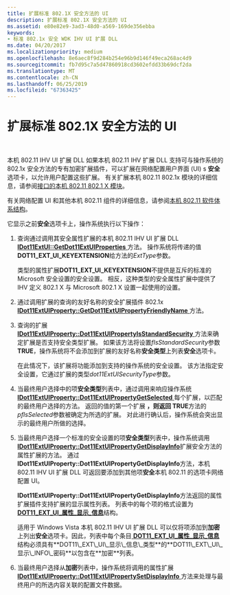 ```yaml
---
title: 扩展标准 802.1X 安全方法的 UI
description: 扩展标准 802.1X 安全方法的 UI
ms.assetid: e80e82e9-3ad3-48d0-a569-169de356ebba
keywords:
- 标准 802.1x 安全 WDK IHV UI 扩展 DLL
ms.date: 04/20/2017
ms.localizationpriority: medium
ms.openlocfilehash: 8e6aec8f9d284b254e96b9d146f49eca268ac4d9
ms.sourcegitcommit: fb7d95c7a5d47860918cd3602efdd33b69dcf2da
ms.translationtype: MT
ms.contentlocale: zh-CN
ms.lasthandoff: 06/25/2019
ms.locfileid: "67363425"
---
```

# <a name="extending-the-ui-for-standard-8021x-security-methods"></a>扩展标准 802.1X 安全方法的 UI




 

本机 802.11 IHV UI 扩展 DLL 如果本机 802.11 IHV 扩展 DLL 支持可与操作系统的 802.1x 安全方法的专有加密扩展插件，可以扩展在网络配置用户界面 (UI) s **安全**选项卡，以允许用户配置这些扩展。 有关扩展本机 802.11 802.1x 模块的详细信息，请参阅[接口的本机 802.11 802.1 X 模块](interface-to-the-native-802-11-802-1x-module.md)。

有关网络配置 UI 和其他本机 802.11 组件的详细信息，请参阅[本机 802.11 软件体系结构](native-802-11-software-architecture.md)。

它显示之前**安全**选项卡上，操作系统执行以下操作：

1.  查询通过调用其安全属性扩展的本机 802.11 IHV UI 扩展 DLL [ **IDot11ExtUI::GetDot11ExtUIProperties** ](https://docs.microsoft.com/previous-versions/windows/hardware/wireless/ff553776(v=vs.85))方法。 操作系统将传递的值**DOT11\_EXT\_UI\_KEYEXTENSION**给方法的*ExtType*参数。

    类型的属性扩展**DOT11\_EXT\_UI\_KEYEXTENSION**不提供是互斥的标准的 Microsoft 安全设置的安全设置。 相反，这种类型的安全属性扩展中提供了 IHV 定义 802.1 X 与 Microsoft 802.1 X 设置一起使用的设置。

2.  通过调用扩展的查询的友好名称的安全扩展插件 802.1x [ **IDot11ExtUIProperty::GetDot11ExtUIPropertyFriendlyName** ](https://docs.microsoft.com/previous-versions/windows/hardware/wireless/ff553768(v=vs.85))方法。

3.  查询的扩展[ **IDot11ExtUIProperty::Dot11ExtUIPropertyIsStandardSecurity** ](https://docs.microsoft.com/previous-versions/windows/hardware/wireless/ff553760(v=vs.85))方法来确定扩展是否支持安全类型扩展。 如果该方法将设置*fIsStandardSecurity*参数**TRUE**，操作系统将不会添加到扩展的友好名称**安全类型**上列表**安全**选项卡。

    在此情况下，该扩展将功能添加到支持的操作系统的安全设置。 该方法指定安全设置，它通过扩展的类型*dot11ExtUISecurityType*参数。

4.  当最终用户选择中的项**安全类型**列表中，通过调用来响应操作系统[ **IDot11ExtUIProperty::Dot11ExtUIPropertyGetSelected** ](https://docs.microsoft.com/previous-versions/windows/hardware/wireless/ff553753(v=vs.85))每个扩展，以匹配的最终用户选择的方法。 返回的值的第一个扩展 **，则返回 TRUE**方法的*pfIsSelected*参数被确定为所选的扩展。 对此进行确认后，操作系统会突出显示的最终用户所做的选择。

5.  当最终用户选择一个标准的安全设置的项**安全类型**列表中，操作系统调用[ **IDot11ExtUIProperty::Dot11ExtUIPropertyGetDisplayInfo**](https://docs.microsoft.com/previous-versions/windows/hardware/wireless/ff553752(v=vs.85))扩展安全方法的属性扩展的方法。 通过**IDot11ExtUIProperty::Dot11ExtUIPropertyGetDisplayInfo**方法，本机 802.11 IHV UI 扩展 DLL 可返回要添加到其他项**安全**本机 802.11 的选项卡网络配置 UI。

    **IDot11ExtUIProperty::Dot11ExtUIPropertyGetDisplayInfo**方法返回的属性扩展插件支持扩展的显示属性列表。 列表中的每个项的格式设置为[ **DOT11\_EXT\_UI\_属性\_显示\_信息**](https://docs.microsoft.com/previous-versions/windows/hardware/drivers/ff548637(v=vs.85))结构。

    适用于 Windows Vista 本机 802.11 IHV UI 扩展 DLL 可以仅将项添加到**加密**上列出**安全**选项卡。因此，列表中每个条目[ **DOT11\_EXT\_UI\_属性\_显示\_信息**](https://docs.microsoft.com/previous-versions/windows/hardware/drivers/ff548637(v=vs.85))结构必须具有**DOT11\_EXT\_UI\_显示\_信息\_类型**的**DOT11\_EXT\_UI\_显示\_INFO\_密码**以包含在**加密**列表。

6.  当最终用户选择从**加密**列表中，操作系统将调用的属性扩展[ **IDot11ExtUIProperty::Dot11ExtUIPropertySetDisplayInfo** ](https://docs.microsoft.com/previous-versions/windows/hardware/wireless/ff553763(v=vs.85))方法来处理与最终用户的所选内容关联的配置文件数据。

 

 





